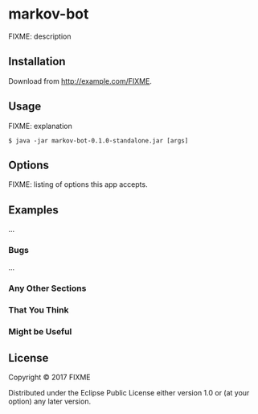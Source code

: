 # markov-bot

FIXME: description

## Installation

Download from http://example.com/FIXME.

## Usage

FIXME: explanation

    $ java -jar markov-bot-0.1.0-standalone.jar [args]

## Options

FIXME: listing of options this app accepts.

## Examples

...

### Bugs

...

### Any Other Sections
### That You Think
### Might be Useful

## License

Copyright © 2017 FIXME

Distributed under the Eclipse Public License either version 1.0 or (at
your option) any later version.

